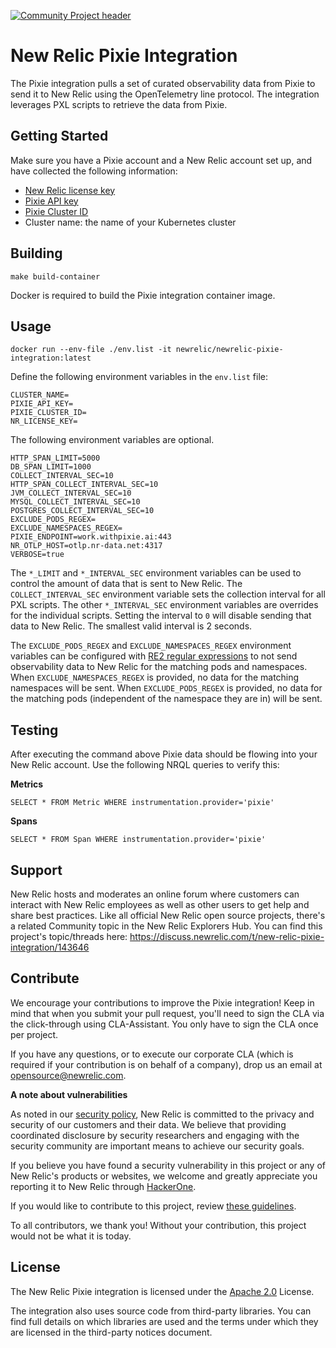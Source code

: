 [![Community Project header](https://github.com/newrelic/opensource-website/raw/master/src/images/categories/Community_Project.png)](https://opensource.newrelic.com/oss-category/#community-project)

# New Relic Pixie Integration

The Pixie integration pulls a set of curated observability data from Pixie to send it to New Relic using the OpenTelemetry line protocol. The integration leverages PXL scripts to retrieve the data from Pixie.

## Getting Started

Make sure you have a Pixie account and a New Relic account set up, and have collected the following information:

 * [New Relic license key](https://docs.newrelic.com/docs/accounts/accounts-billing/account-setup/new-relic-license-key/)
 * [Pixie API key](https://docs.pixielabs.ai/using-pixie/api-quick-start/#get-an-api-token)
 * [Pixie Cluster ID](https://docs.pixielabs.ai/using-pixie/api-quick-start/#get-a-cluster-id)
 * Cluster name: the name of your Kubernetes cluster

## Building

```make build-container```

Docker is required to build the Pixie integration container image.

## Usage

```docker run --env-file ./env.list -it newrelic/newrelic-pixie-integration:latest```

Define the following environment variables in the `env.list` file:

```
CLUSTER_NAME=
PIXIE_API_KEY=
PIXIE_CLUSTER_ID=
NR_LICENSE_KEY=
```

The following environment variables are optional. 

```
HTTP_SPAN_LIMIT=5000
DB_SPAN_LIMIT=1000
COLLECT_INTERVAL_SEC=10
HTTP_SPAN_COLLECT_INTERVAL_SEC=10
JVM_COLLECT_INTERVAL_SEC=10
MYSQL_COLLECT_INTERVAL_SEC=10
POSTGRES_COLLECT_INTERVAL_SEC=10
EXCLUDE_PODS_REGEX=
EXCLUDE_NAMESPACES_REGEX=
PIXIE_ENDPOINT=work.withpixie.ai:443
NR_OTLP_HOST=otlp.nr-data.net:4317
VERBOSE=true
```

The `*_LIMIT` and `*_INTERVAL_SEC` environment variables can be used to control the amount of data that is sent to New Relic. The `COLLECT_INTERVAL_SEC` environment variable sets the collection interval for all PXL scripts. The other `*_INTERVAL_SEC` environment variables are overrides for the individual scripts. Setting the interval to `0` will disable sending that data to New Relic. The smallest valid interval is 2 seconds.

The `EXCLUDE_PODS_REGEX` and `EXCLUDE_NAMESPACES_REGEX` environment variables can be configured with [RE2 regular expressions](https://github.com/google/re2/wiki/Syntax) to not send observability data to New Relic for the matching pods and namespaces. When `EXCLUDE_NAMESPACES_REGEX` is provided, no data for the matching namespaces will be sent. When `EXCLUDE_PODS_REGEX` is provided, no data for the matching pods (independent of the namespace they are in) will be sent.

## Testing

After executing the command above Pixie data should be flowing into your New Relic account. Use the following NRQL queries to verify this:

**Metrics**
```
SELECT * FROM Metric WHERE instrumentation.provider='pixie'
```

**Spans**
```
SELECT * FROM Span WHERE instrumentation.provider='pixie'
```

## Support

New Relic hosts and moderates an online forum where customers can interact with New Relic employees as well as other users to get help and share best practices. Like all official New Relic open source projects, there's a related Community topic in the New Relic Explorers Hub. You can find this project's topic/threads here: https://discuss.newrelic.com/t/new-relic-pixie-integration/143646

## Contribute

We encourage your contributions to improve the Pixie integration! Keep in mind that when you submit your pull request, you'll need to sign the CLA via the click-through using CLA-Assistant. You only have to sign the CLA once per project.

If you have any questions, or to execute our corporate CLA (which is required if your contribution is on behalf of a company), drop us an email at opensource@newrelic.com.

**A note about vulnerabilities**

As noted in our [security policy](../../security/policy), New Relic is committed to the privacy and security of our customers and their data. We believe that providing coordinated disclosure by security researchers and engaging with the security community are important means to achieve our security goals.

If you believe you have found a security vulnerability in this project or any of New Relic's products or websites, we welcome and greatly appreciate you reporting it to New Relic through [HackerOne](https://hackerone.com/newrelic).

If you would like to contribute to this project, review [these guidelines](./CONTRIBUTING.md).

To all contributors, we thank you!  Without your contribution, this project would not be what it is today.

## License
The New Relic Pixie integration is licensed under the [Apache 2.0](http://apache.org/licenses/LICENSE-2.0.txt) License.

The integration also uses source code from third-party libraries. You can find full details on which libraries are used and the terms under which they are licensed in the third-party notices document.
